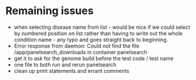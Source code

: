 # Remaining issues
* when selecting disease name from list - would be nice if we could select by numbered position on list rather than having to write out the whole condition name - any typo and goes straight back to beginning. 
* Error response from daemon: Could not find the file /app/panelsearch_downloads in container panelsearch
* get it to ask for the genome build before the test code / test name
* one file to both run and rerun panelsearch
* clean up print statements and errant comments